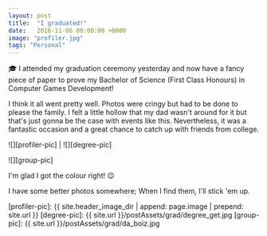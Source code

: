 ```yaml
---
layout: post
title:  "I graduated!"
date:   2016-11-06 00:00:00 +0000
image: "profiler.jpg"
tags: "Personal"
---
```

:mortar_board: I attended my graduation ceremony yesterday and now have a fancy piece of paper to prove my Bachelor of Science (First Class Honours) in Computer Games Development!<!-- excerpt -->

I think it all went pretty well. Photos were cringy but had to be done to please the family. I felt a little hollow that my dad wasn't around for it but that's just gonna be the case with events like this. Nevertheless, it was a fantastic occasion and a great chance to catch up with friends from college.

![][profiler-pic] | ![][degree-pic]

![][group-pic]

I'm glad I got the colour right! :wink:

I have some better photos somewhere; When I find them, I'll stick 'em up.

[profiler-pic]: {{ site.header_image_dir | append: page.image | prepend: site.url }}
[degree-pic]: {{ site.url }}/postAssets/grad/degree_get.jpg
[group-pic]: {{ site.url }}/postAssets/grad/da_boiz.jpg
